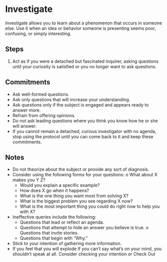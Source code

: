 # Investigate
Investigate allows you to learn about a phenomenon that occurs in someone else. Use it when an idea or behavior someone is presenting seems poor, confusing, or simply interesting.

## Steps
1. Act as if you were a detached but fascinated inquirer, asking questions until your curiosity is satisfied or you no longer want to ask questions.
## Commitments
* Ask well-formed questions.
* Ask only questions that will increase your understanding.
* Ask questions only if the subject is engaged and appears ready to answer more.
* Refrain from offering opinions.
* Do not ask leading questions where you think you know how he or she will answer.
* If you cannot remain a detached, curious investigator with no agenda, stop using the protocol until you can come back to it and keep these commitments.

## Notes
* Do not theorize about the subject or provide any sort of diagnosis.
* Consider using the following forms for your questions: o What about X makes you Y Z?
    * Would you explain a specific example?
    * How does X go when it happens?
    * What is the one thing you want most from solving X?
    * What is the biggest problem you see regarding X now?
    * What is the most important thing you could do right now to help you with X?
* Ineffective queries include the following:
    * Questions that lead or reflect an agenda.
    * Questions that attempt to hide an answer you believe is true. o Questions that invite stories.
    * Questions that begin with “Why."
* Stick to your intention of gathering more information.
* If you feel that you will explode if you can’t say what’s on your mind, you shouldn’t speak at all. Consider checking your intention or Check Out
